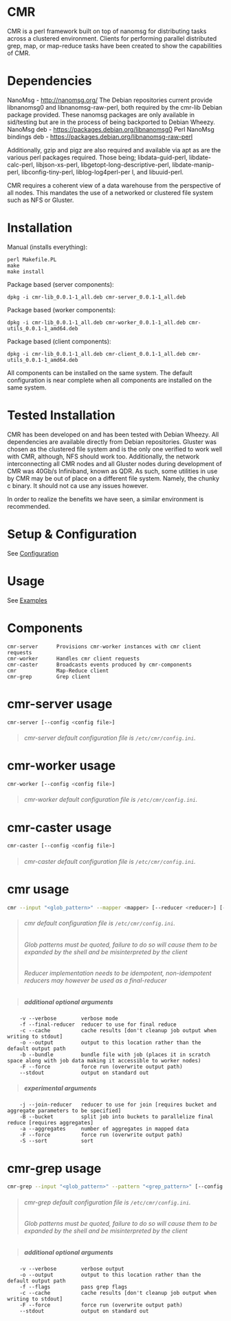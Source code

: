 # CMR
CMR is a perl framework built on top of nanomsg for distributing tasks across a clustered environment. Clients for performing parallel distributed grep, map, or map-reduce tasks have been created to show the capabilities of CMR.

# Dependencies
NanoMsg - http://nanomsg.org/
The Debian repositories current provide libnanomsg0 and libnanomsg-raw-perl, both required by the cmr-lib Debian package provided. These nanomsg packages are only available in sid/testing but are in the process of being backported to Debian Wheezy.
NanoMsg deb - https://packages.debian.org/libnanomsg0
Perl NanoMsg bindings deb - https://packages.debian.org/libnanomsg-raw-perl

Additionally, gzip and pigz are also required and available via apt as are the various perl packages required. Those being; libdata-guid-perl, libdate-calc-perl, libjson-xs-perl, libgetopt-long-descriptive-perl, libdate-manip-perl, libconfig-tiny-perl, liblog-log4perl-per
l, and libuuid-perl.

CMR requires a coherent view of a data warehouse from the perspective of all nodes. This mandates the use of a networked or clustered file system such as NFS or Gluster.

# Installation
Manual (installs everything):

```
perl Makefile.PL
make
make install
```

Package based (server components):

```
dpkg -i cmr-lib_0.0.1-1_all.deb cmr-server_0.0.1-1_all.deb
```

Package based (worker components):

```
dpkg -i cmr-lib_0.0.1-1_all.deb cmr-worker_0.0.1-1_all.deb cmr-utils_0.0.1-1_amd64.deb
```

Package based (client components):

```
dpkg -i cmr-lib_0.0.1-1_all.deb cmr-client_0.0.1-1_all.deb cmr-utils_0.0.1-1_amd64.deb
```

All components can be installed on the same system. The default configuration is near complete when all components are installed on the same system.

# Tested Installation
CMR has been developed on and has been tested with Debian Wheezy. All dependencies are available directly from Debian repositories.
Gluster was chosen as the clustered file system and is the only one verified to work well with CMR, although, NFS should work too.
Additionally, the network interconnecting all CMR nodes and all Gluster nodes during development of CMR was 40Gb/s Infiniband, known as QDR. As such, some utilities in use by CMR may be out of place on a different file system. Namely, the chunky c binary. It should not ca
use any issues however.

In order to realize the benefits we have seen, a similar environment is recommended.

# Setup & Configuration
See [Configuration](https://github.com/chitika/cmr/wiki/Configuration)

# Usage
See [Examples](https://github.com/chitika/cmr/wiki/Examples)


# Components
```
cmr-server      Provisions cmr-worker instances with cmr client requests
cmr-worker      Handles cmr client requests
cmr-caster      Broadcasts events produced by cmr-components
cmr             Map-Reduce client
cmr-grep        Grep client
```

# cmr-server usage
```bash
cmr-server [--config <config file>]
```
> ###### cmr-server default configuration file is `/etc/cmr/config.ini`.


# cmr-worker usage
```bash
cmr-worker [--config <config file>]
```
> ###### cmr-worker default configuration file is `/etc/cmr/config.ini`.


# cmr-caster usage
```bash
cmr-caster [--config <config file>]
```
> ###### cmr-caster default configuration file is `/etc/cmr/config.ini`.


# cmr usage
```bash
cmr --input "<glob_pattern>" --mapper <mapper> [--reducer <reducer>] [--config <config file>]
```
> ###### cmr default configuration file is `/etc/cmr/config.ini`.
> ###### Glob patterns must be quoted, failure to do so will cause them to be expanded by the shell and be misinterpreted by the client
> ###### Reducer implementation needs to be idempotent, non-idempotent reducers may however be used as a final-reducer

> ##### additional optional arguments
```
    -v --verbose        verbose mode
    -f --final-reducer  reducer to use for final reduce
    -c --cache          cache results [don't cleanup job output when writing to stdout]
    -o --output         output to this location rather than the default output path
    -b --bundle         bundle file with job (places it in scratch space along with job data making it accessible to worker nodes)
    -F --force          force run (overwrite output path)
    --stdout            output on standard out
```

> ##### experimental arguments
```
    -j --join-reducer   reducer to use for join [requires bucket and aggregate parameters to be specified]
    -B --bucket         split job into buckets to parallelize final reduce [requires aggregates]
    -a --aggregates     number of aggregates in mapped data
    -F --force          force run (overwrite output path)
    -S --sort           sort
```


# cmr-grep usage
```bash
cmr-grep --input "<glob_pattern>" --pattern "<grep_pattern>" [--config <config file>]
```
> ###### cmr-grep default configuration file is `/etc/cmr/config.ini`.
> ###### Glob patterns must be quoted, failure to do so will cause them to be expanded by the shell and be misinterpreted by the client


> ##### additional optional arguments
```
    -v --verbose        verbose output
    -o --output         output to this location rather than the default output path
    -f --flags          pass grep flags
    -c --cache          cache results [don't cleanup job output when writing to stdout]
    -F --force          force run (overwrite output path)
    --stdout            output on standard out
```

